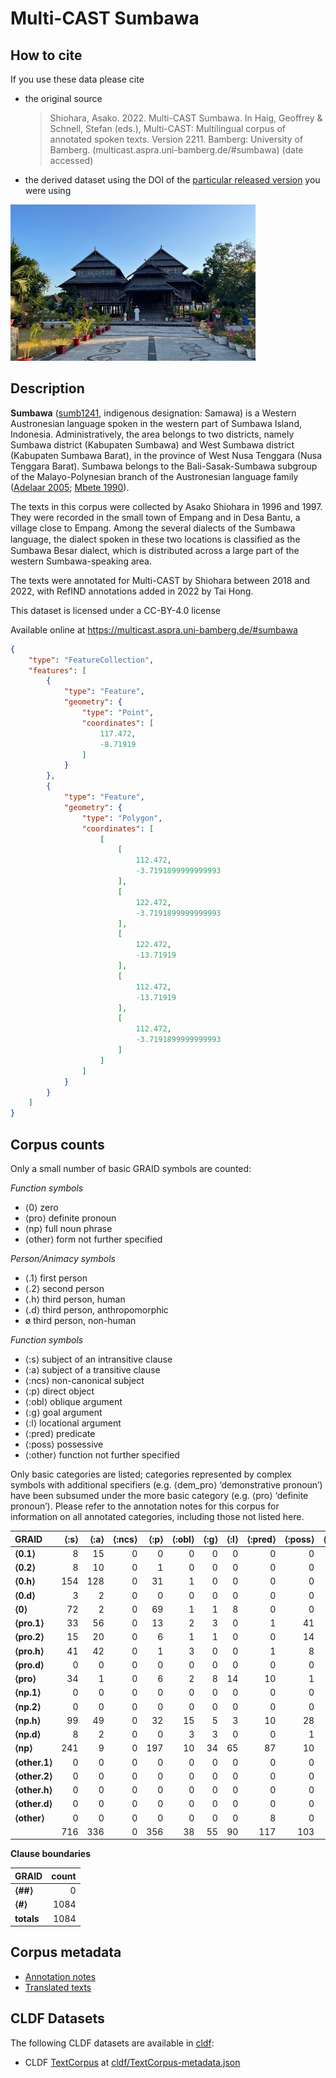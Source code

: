 # Multi-CAST Sumbawa

## How to cite

If you use these data please cite
- the original source
  > Shiohara, Asako. 2022. Multi-CAST Sumbawa. In Haig, Geoffrey & Schnell, Stefan (eds.), Multi-CAST: Multilingual corpus of annotated spoken texts. Version 2211. Bamberg: University of Bamberg. (multicast.aspra.uni-bamberg.de/#sumbawa) (date accessed)
- the derived dataset using the DOI of the [particular released version](../../releases/) you were using

![](cldf/media/image.jpg)

## Description


**Sumbawa** ([sumb1241](https://glottolog.org/resource/languoid/id/sumb1241), indigenous designation: Samawa) is a Western Austronesian language spoken in the western part of Sumbawa Island, Indonesia. Administratively, the area belongs to two districts, namely Sumbawa district (Kabupaten Sumbawa) and West Sumbawa district (Kabupaten Sumbawa Barat), in the province of West Nusa Tenggara (Nusa Tenggara Barat). Sumbawa belongs to the Bali-Sasak-Sumbawa subgroup of the Malayo-Polynesian branch of the Austronesian language family ([Adelaar 2005](Source#cldf:adelaar2005); [Mbete 1990](Source#cldf:mbete1990)).

The texts in this corpus were collected by Asako Shiohara in 1996 and 1997. They were recorded in the small town of Empang and in Desa Bantu, a village close to Empang. Among the several dialects of the Sumbawa language, the dialect spoken in these two locations is classiﬁed as the Sumbawa Besar dialect, which is distributed across a large part of the western Sumbawa-speaking area.

The texts were annotated for Multi-CAST by Shiohara between 2018 and 2022, with RefIND annotations added in 2022 by Tai Hong.

This dataset is licensed under a CC-BY-4.0 license

Available online at https://multicast.aspra.uni-bamberg.de/#sumbawa


```geojson
{
    "type": "FeatureCollection",
    "features": [
        {
            "type": "Feature",
            "geometry": {
                "type": "Point",
                "coordinates": [
                    117.472,
                    -8.71919
                ]
            }
        },
        {
            "type": "Feature",
            "geometry": {
                "type": "Polygon",
                "coordinates": [
                    [
                        [
                            112.472,
                            -3.7191899999999993
                        ],
                        [
                            122.472,
                            -3.7191899999999993
                        ],
                        [
                            122.472,
                            -13.71919
                        ],
                        [
                            112.472,
                            -13.71919
                        ],
                        [
                            112.472,
                            -3.7191899999999993
                        ]
                    ]
                ]
            }
        }
    ]
}
```



## Corpus counts

Only a small number of basic GRAID symbols are counted:

*Function symbols*
- ⟨0⟩ zero
- ⟨pro⟩ definite pronoun
- ⟨np⟩ full noun phrase
- ⟨other⟩ form not further specified

*Person/Animacy symbols*
- ⟨.1⟩ first person
- ⟨.2⟩ second person
- ⟨.h⟩ third person, human
- ⟨.d⟩ third person, anthropomorphic
- ø third person, non-human

*Function symbols*
- ⟨:s⟩ subject of an intransitive clause
- ⟨:a⟩ subject of a transitive clause
- ⟨:ncs⟩ non-canonical subject
- ⟨:p⟩ direct object
- ⟨:obl⟩ oblique argument
- ⟨:g⟩ goal argument
- ⟨:l⟩ locational argument
- ⟨:pred⟩ predicate
- ⟨:poss⟩ possessive
- ⟨:other⟩ function not further specified

Only basic categories are listed; categories represented by complex symbols with additional
specifiers (e.g. ⟨dem_pro⟩ ‘demonstrative pronoun’) have been subsumed under the more basic
category (e.g. ⟨pro⟩ ‘definite pronoun’). Please refer to the annotation notes for this corpus for
information on all annotated categories, including those not listed here.

| GRAID | ⟨:s⟩ | ⟨:a⟩ | ⟨:ncs⟩ | ⟨:p⟩ | ⟨:obl⟩ | ⟨:g⟩ | ⟨:l⟩ | ⟨:pred⟩ | ⟨:poss⟩ | ⟨:other⟩ | totals |
|:--------------|-------:|-------:|---------:|-------:|---------:|-------:|-------:|----------:|----------:|-----------:|---------:|
| **⟨0.1⟩** | 8 | 15 | 0 | 0 | 0 | 0 | 0 | 0 | 0 | 0 | 23 |
| **⟨0.2⟩** | 8 | 10 | 0 | 1 | 0 | 0 | 0 | 0 | 0 | 0 | 19 |
| **⟨0.h⟩** | 154 | 128 | 0 | 31 | 1 | 0 | 0 | 0 | 0 | 0 | 314 |
| **⟨0.d⟩** | 3 | 2 | 0 | 0 | 0 | 0 | 0 | 0 | 0 | 0 | 5 |
| **⟨0⟩** | 72 | 2 | 0 | 69 | 1 | 1 | 8 | 0 | 0 | 9 | 162 |
| **⟨pro.1⟩** | 33 | 56 | 0 | 13 | 2 | 3 | 0 | 1 | 41 | 1 | 150 |
| **⟨pro.2⟩** | 15 | 20 | 0 | 6 | 1 | 1 | 0 | 0 | 14 | 0 | 57 |
| **⟨pro.h⟩** | 41 | 42 | 0 | 1 | 3 | 0 | 0 | 1 | 8 | 2 | 98 |
| **⟨pro.d⟩** | 0 | 0 | 0 | 0 | 0 | 0 | 0 | 0 | 0 | 0 | 0 |
| **⟨pro⟩** | 34 | 1 | 0 | 6 | 2 | 8 | 14 | 10 | 1 | 4 | 80 |
| **⟨np.1⟩** | 0 | 0 | 0 | 0 | 0 | 0 | 0 | 0 | 0 | 0 | 0 |
| **⟨np.2⟩** | 0 | 0 | 0 | 0 | 0 | 0 | 0 | 0 | 0 | 0 | 0 |
| **⟨np.h⟩** | 99 | 49 | 0 | 32 | 15 | 5 | 3 | 10 | 28 | 14 | 255 |
| **⟨np.d⟩** | 8 | 2 | 0 | 0 | 3 | 3 | 0 | 0 | 1 | 0 | 17 |
| **⟨np⟩** | 241 | 9 | 0 | 197 | 10 | 34 | 65 | 87 | 10 | 49 | 702 |
| **⟨other.1⟩** | 0 | 0 | 0 | 0 | 0 | 0 | 0 | 0 | 0 | 0 | 0 |
| **⟨other.2⟩** | 0 | 0 | 0 | 0 | 0 | 0 | 0 | 0 | 0 | 0 | 0 |
| **⟨other.h⟩** | 0 | 0 | 0 | 0 | 0 | 0 | 0 | 0 | 0 | 0 | 0 |
| **⟨other.d⟩** | 0 | 0 | 0 | 0 | 0 | 0 | 0 | 0 | 0 | 0 | 0 |
| **⟨other⟩** | 0 | 0 | 0 | 0 | 0 | 0 | 0 | 8 | 0 | 2 | 10 |
| | 716 | 336 | 0 | 356 | 38 | 55 | 90 | 117 | 103 | 81 | 1892 |


**Clause boundaries**

| GRAID | count |
|:-----------|--------:|
| **⟨##⟩** | 0 |
| **⟨#⟩** | 1084 |
| **totals** | 1084 |



## Corpus metadata

- [Annotation notes](cldf/media/annotation-notes.pdf)
- [Translated texts](cldf/media/translated-texts.pdf)


## CLDF Datasets

The following CLDF datasets are available in [cldf](cldf):

- CLDF [TextCorpus](https://github.com/cldf/cldf/tree/master/modules/TextCorpus) at [cldf/TextCorpus-metadata.json](cldf/TextCorpus-metadata.json)
